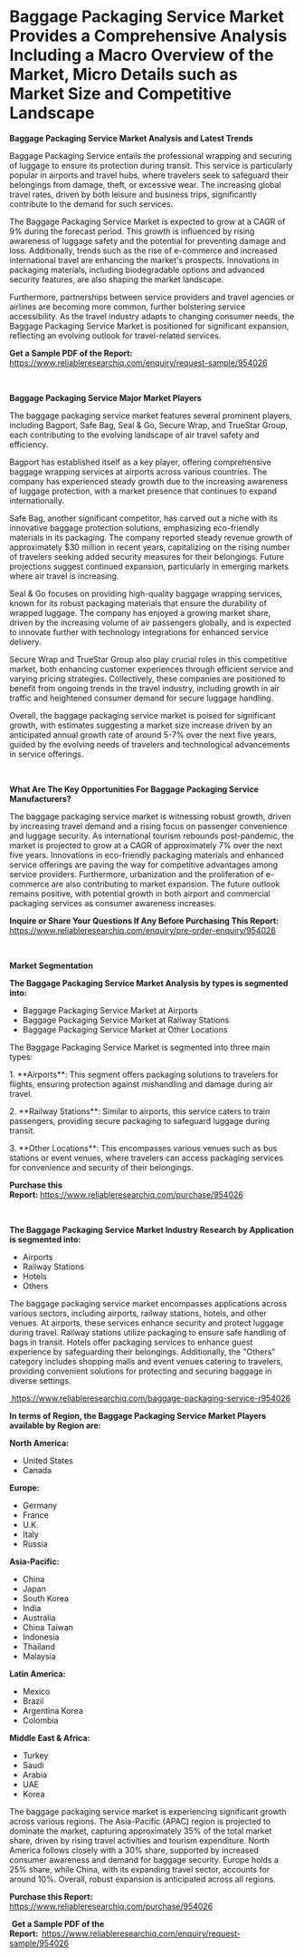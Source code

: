 <p><h1>Baggage Packaging Service Market Provides a Comprehensive Analysis Including a Macro Overview of the Market, Micro Details such as Market Size and Competitive Landscape</h1></p><p><strong>Baggage Packaging Service Market Analysis and Latest Trends</strong></p>
<p><p>Baggage Packaging Service entails the professional wrapping and securing of luggage to ensure its protection during transit. This service is particularly popular in airports and travel hubs, where travelers seek to safeguard their belongings from damage, theft, or excessive wear. The increasing global travel rates, driven by both leisure and business trips, significantly contribute to the demand for such services.</p><p>The Baggage Packaging Service Market is expected to grow at a CAGR of 9% during the forecast period. This growth is influenced by rising awareness of luggage safety and the potential for preventing damage and loss. Additionally, trends such as the rise of e-commerce and increased international travel are enhancing the market's prospects. Innovations in packaging materials, including biodegradable options and advanced security features, are also shaping the market landscape.</p><p>Furthermore, partnerships between service providers and travel agencies or airlines are becoming more common, further bolstering service accessibility. As the travel industry adapts to changing consumer needs, the Baggage Packaging Service Market is positioned for significant expansion, reflecting an evolving outlook for travel-related services.</p></p>
<p><strong>Get a Sample PDF of the Report:&nbsp;</strong> <a href="https://www.reliableresearchiq.com/enquiry/request-sample/954026?utm_campaign=2247&utm_medium=2&utm_source=Github&utm_content=ia&utm_term=18042025&utm_id=baggage-packaging-service">https://www.reliableresearchiq.com/enquiry/request-sample/954026</a></p>
<p>&nbsp;</p>
<p><strong>Baggage Packaging Service Major Market Players</strong></p>
<p><p>The baggage packaging service market features several prominent players, including Bagport, Safe Bag, Seal & Go, Secure Wrap, and TrueStar Group, each contributing to the evolving landscape of air travel safety and efficiency. </p><p>Bagport has established itself as a key player, offering comprehensive baggage wrapping services at airports across various countries. The company has experienced steady growth due to the increasing awareness of luggage protection, with a market presence that continues to expand internationally.</p><p>Safe Bag, another significant competitor, has carved out a niche with its innovative baggage protection solutions, emphasizing eco-friendly materials in its packaging. The company reported steady revenue growth of approximately $30 million in recent years, capitalizing on the rising number of travelers seeking added security measures for their belongings. Future projections suggest continued expansion, particularly in emerging markets where air travel is increasing.</p><p>Seal & Go focuses on providing high-quality baggage wrapping services, known for its robust packaging materials that ensure the durability of wrapped luggage. The company has enjoyed a growing market share, driven by the increasing volume of air passengers globally, and is expected to innovate further with technology integrations for enhanced service delivery.</p><p>Secure Wrap and TrueStar Group also play crucial roles in this competitive market, both enhancing customer experiences through efficient service and varying pricing strategies. Collectively, these companies are positioned to benefit from ongoing trends in the travel industry, including growth in air traffic and heightened consumer demand for secure luggage handling.</p><p>Overall, the baggage packaging service market is poised for significant growth, with estimates suggesting a market size increase driven by an anticipated annual growth rate of around 5-7% over the next five years, guided by the evolving needs of travelers and technological advancements in service offerings.</p></p>
<p>&nbsp;</p>
<p><strong>What Are The Key Opportunities For Baggage Packaging Service Manufacturers?</strong></p>
<p><p>The baggage packaging service market is witnessing robust growth, driven by increasing travel demand and a rising focus on passenger convenience and luggage security. As international tourism rebounds post-pandemic, the market is projected to grow at a CAGR of approximately 7% over the next five years. Innovations in eco-friendly packaging materials and enhanced service offerings are paving the way for competitive advantages among service providers. Furthermore, urbanization and the proliferation of e-commerce are also contributing to market expansion. The future outlook remains positive, with potential growth in both airport and commercial packaging services as consumer awareness increases.</p></p>
<p><strong>Inquire or Share Your Questions If Any Before Purchasing This Report:</strong> <a href="https://www.reliableresearchiq.com/enquiry/pre-order-enquiry/954026?utm_campaign=2247&utm_medium=2&utm_source=Github&utm_content=ia&utm_term=18042025&utm_id=baggage-packaging-service">https://www.reliableresearchiq.com/enquiry/pre-order-enquiry/954026</a></p>
<p>&nbsp;</p>
<p><strong>Market Segmentation</strong></p>
<p><strong>The Baggage Packaging Service Market Analysis by types is segmented into:</strong></p>
<p><ul><li>Baggage Packaging Service Market at Airports</li><li>Baggage Packaging Service Market at Railway Stations</li><li>Baggage Packaging Service Market at Other Locations</li></ul></p>
<p><p>The Baggage Packaging Service Market is segmented into three main types: </p><p>1. **Airports**: This segment offers packaging solutions to travelers for flights, ensuring protection against mishandling and damage during air travel. </p><p>2. **Railway Stations**: Similar to airports, this service caters to train passengers, providing secure packaging to safeguard luggage during transit. </p><p>3. **Other Locations**: This encompasses various venues such as bus stations or event venues, where travelers can access packaging services for convenience and security of their belongings.</p></p>
<p><strong>Purchase this Report:&nbsp;</strong><a href="https://www.reliableresearchiq.com/purchase/954026?utm_campaign=2247&utm_medium=2&utm_source=Github&utm_content=ia&utm_term=18042025&utm_id=baggage-packaging-service">https://www.reliableresearchiq.com/purchase/954026</a></p>
<p>&nbsp;</p>
<p><strong>The Baggage Packaging Service Market Industry Research by Application is segmented into:</strong></p>
<p><ul><li>Airports</li><li>Railway Stations</li><li>Hotels</li><li>Others</li></ul></p>
<p><p>The baggage packaging service market encompasses applications across various sectors, including airports, railway stations, hotels, and other venues. At airports, these services enhance security and protect luggage during travel. Railway stations utilize packaging to ensure safe handling of bags in transit. Hotels offer packaging services to enhance guest experience by safeguarding their belongings. Additionally, the "Others" category includes shopping malls and event venues catering to travelers, providing convenient solutions for protecting and securing baggage in diverse settings.</p></p>
<p><a href="https://www.reliableresearchiq.com/baggage-packaging-service-r954026?utm_campaign=2247&utm_medium=2&utm_source=Github&utm_content=ia&utm_term=18042025&utm_id=baggage-packaging-service">&nbsp;https://www.reliableresearchiq.com/baggage-packaging-service-r954026</a></p>
<p><strong>In terms of Region, the Baggage Packaging Service Market Players available by Region are:</strong></p>
<p>
    <p> <strong> North America: </strong>
        <ul>
            <li>United States</li>
            <li>Canada</li>
        </ul>
        </p> 
    <p> <strong> Europe: </strong>
        <ul>
            <li>Germany</li>
            <li>France</li>
            <li>U.K.</li>
            <li>Italy</li>
            <li>Russia</li>
        </ul>
        </p> 
    <p> <strong> Asia-Pacific: </strong>
        <ul>
            <li>China</li>
            <li>Japan</li>
            <li>South Korea</li>
            <li>India</li>
            <li>Australia</li>
            <li>China Taiwan</li>
            <li>Indonesia</li>
            <li>Thailand</li>
            <li>Malaysia</li>
        </ul>
        </p> 
    <p> <strong> Latin America: </strong>
        <ul>
            <li>Mexico</li>
            <li>Brazil</li>
            <li>Argentina Korea</li>
            <li>Colombia</li>
        </ul>
        </p> 
    <p> <strong> Middle East & Africa: </strong>
        <ul>
            <li>Turkey</li>
            <li>Saudi</li>
            <li>Arabia</li>
            <li>UAE</li>
            <li>Korea</li>
        </ul>
    </p>
    </p>
<p><p>The baggage packaging service market is experiencing significant growth across various regions. The Asia-Pacific (APAC) region is projected to dominate the market, capturing approximately 35% of the total market share, driven by rising travel activities and tourism expenditure. North America follows closely with a 30% share, supported by increased consumer awareness and demand for baggage security. Europe holds a 25% share, while China, with its expanding travel sector, accounts for around 10%. Overall, robust expansion is anticipated across all regions.</p></p>
<p><strong>Purchase this Report: </strong><a href="https://www.reliableresearchiq.com/purchase/954026?utm_campaign=2247&utm_medium=2&utm_source=Github&utm_content=ia&utm_term=18042025&utm_id=baggage-packaging-service">https://www.reliableresearchiq.com/purchase/954026</a></p>
<p>&nbsp;<strong>Get a Sample PDF of the Report:&nbsp;&nbsp;</strong><a href="https://www.reliableresearchiq.com/enquiry/request-sample/954026?utm_campaign=2247&utm_medium=2&utm_source=Github&utm_content=ia&utm_term=18042025&utm_id=baggage-packaging-service">https://www.reliableresearchiq.com/enquiry/request-sample/954026</a></p>
<p><strong></strong></p>
<p><p></p><p></p><p></p></p>